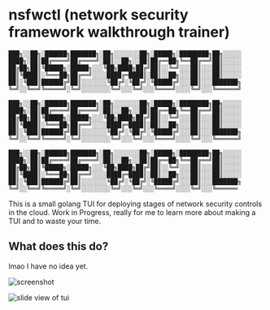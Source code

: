 # nsfwctl (network security framework walkthrough trainer)

```
███╗░░██╗░██████╗███████╗░██╗░░░░░░░██╗░█████╗░████████╗██╗░░░░░
████╗░██║██╔════╝██╔════╝░██║░░██╗░░██║██╔══██╗╚══██╔══╝██║░░░░░
██╔██╗██║╚█████╗░█████╗░░░╚██╗████╗██╔╝██║░░╚═╝░░░██║░░░██║░░░░░
██║╚████║░╚═══██╗██╔══╝░░░░████╔═████║░██║░░██╗░░░██║░░░██║░░░░░
██║░╚███║██████╔╝██║░░░░░░░╚██╔╝░╚██╔╝░╚█████╔╝░░░██║░░░███████╗
╚═╝░░╚══╝╚═════╝░╚═╝░░░░░░░░╚═╝░░░╚═╝░░░╚════╝░░░░╚═╝░░░╚══════╝

███╗░░██╗░██████╗███████╗░██╗░░░░░░░██╗░█████╗░████████╗██╗░░░░░
████╗░██║██╔════╝██╔════╝░██║░░██╗░░██║██╔══██╗╚══██╔══╝██║░░░░░
██╔██╗██║╚█████╗░█████╗░░░╚██╗████╗██╔╝██║░░╚═╝░░░██║░░░██║░░░░░
██║╚████║░╚═══██╗██╔══╝░░░░████╔═████║░██║░░██╗░░░██║░░░██║░░░░░
██║░╚███║██████╔╝██║░░░░░░░╚██╔╝░╚██╔╝░╚█████╔╝░░░██║░░░███████╗
╚═╝░░╚══╝╚═════╝░╚═╝░░░░░░░░╚═╝░░░╚═╝░░░╚════╝░░░░╚═╝░░░╚══════╝

███╗░░██╗░██████╗███████╗░██╗░░░░░░░██╗░█████╗░████████╗██╗░░░░░
████╗░██║██╔════╝██╔════╝░██║░░██╗░░██║██╔══██╗╚══██╔══╝██║░░░░░
██╔██╗██║╚█████╗░█████╗░░░╚██╗████╗██╔╝██║░░╚═╝░░░██║░░░██║░░░░░
██║╚████║░╚═══██╗██╔══╝░░░░████╔═████║░██║░░██╗░░░██║░░░██║░░░░░
██║░╚███║██████╔╝██║░░░░░░░╚██╔╝░╚██╔╝░╚█████╔╝░░░██║░░░███████╗
╚═╝░░╚══╝╚═════╝░╚═╝░░░░░░░░╚═╝░░░╚═╝░░░╚════╝░░░░╚═╝░░░╚══════

```

This is a small golang TUI for deploying stages of network security controls in the cloud. Work in Progress, really for me to learn more about making a TUI and to waste your time.

## What does this do?

lmao I have no idea yet.

![screenshot](/assets/image.png)

![slide view of tui](/assets/image%202.png)